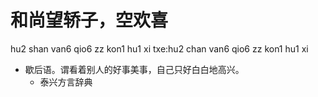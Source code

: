 # 和尚望轿子，空欢喜
hu2 shan van6 qio6 zz kon1 hu1 xi
txe:hu2 chan van6 qio6 zz kon1 hu1 xi
+ 歇后语。谓看着别人的好事美事，自己只好白白地高兴。
  * 泰兴方言辞典
